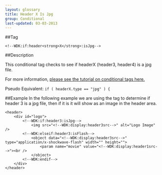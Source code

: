 ```yaml
---
layout: glossary
title: Header X Is Jpg
group: Conditional
last-updated: 03-03-2013
---
```



##Tag

`<!--WDK:if:header<strong>X</strong>:isJpg-->`

##Description

This conditional tag checks to see if headerX (header3, header4) is a jpg file.

For more information, <a href="http://www.create.net/wdk?p=conditional---header-x-is-gif" target="_blank">please see the tutorial on conditional tags here.</a>

Pseudo Equivalent:
`if ( headerX.type == "jpg" ) {`

##Example
In the following example we are using the tag to determine if header 3 is a jpg file, then if it is it will show as an image in the header area.

```
<header>
	<div id="logo">
		<!--WDK:if:header3:isJpg-->
			<img src="<!--WDK:display:header3src-->" alt="Logo Image" />
		<!--WDK:elseif:header3:isFlash-->
			<object data="<!--WDK:display:header3src-->" type="application/x-shockwave-flash" width="" height="">
				<param name="movie" value="<!--WDK:display:header1src-->"><br />
			</object>
		<!--WDK:endif-->
	</div>
</header>
```